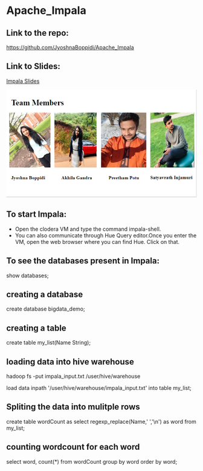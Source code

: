 # Apache_Impala
## Link to the repo: 
https://github.com/JyoshnaBoppidi/Apache_Impala
## Link to Slides:
[Impala Slides](https://docs.google.com/presentation/d/1j797ysLV1gGasFlRr8NAfWPal49MVNxaaPqGIWR9gJg/edit?usp=sharing)

![](https://github.com/JyoshnaBoppidi/Apache_Impala/blob/master/teammembers.PNG)

## To start Impala:
- Open the clodera VM and type the command impala-shell.
- You can also communicate through Hue Query editor.Once you enter the VM, open the web browser where you can find Hue. Click on that.
## To see the databases present in Impala:
show databases;

## creating a database

create database bigdata_demo;

## creating a table

create table my_list(Name String);

## loading data into hive warehouse

hadoop fs -put impala_input.txt /user/hive/warehouse

load data inpath '/user/hive/warehouse/impala_input.txt' into table my_list;

## Spliting the data into mulitple rows

create table wordCount as select regexp_replace(Name,' ','\n') as word from my_list;

## counting wordcount for each word

select word, count(*) from wordCount group by word order by word; 
